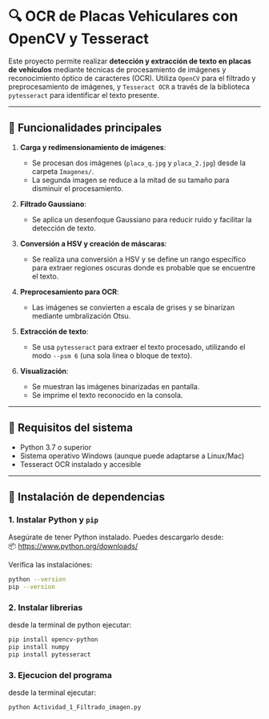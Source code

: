 # 🔍 OCR de Placas Vehiculares con OpenCV y Tesseract

Este proyecto permite realizar **detección y extracción de texto en placas de vehículos** mediante técnicas de procesamiento de imágenes y reconocimiento óptico de caracteres (OCR). Utiliza `OpenCV` para el filtrado y preprocesamiento de imágenes, y `Tesseract OCR` a través de la biblioteca `pytesseract` para identificar el texto presente.

---

## 📌 Funcionalidades principales

1. **Carga y redimensionamiento de imágenes**:
   - Se procesan dos imágenes (`placa_q.jpg` y `placa_2.jpg`) desde la carpeta `Imagenes/`.
   - La segunda imagen se reduce a la mitad de su tamaño para disminuir el procesamiento.

2. **Filtrado Gaussiano**:
   - Se aplica un desenfoque Gaussiano para reducir ruido y facilitar la detección de texto.

3. **Conversión a HSV y creación de máscaras**:
   - Se realiza una conversión a HSV y se define un rango específico para extraer regiones oscuras donde es probable que se encuentre el texto.

4. **Preprocesamiento para OCR**:
   - Las imágenes se convierten a escala de grises y se binarizan mediante umbralización Otsu.

5. **Extracción de texto**:
   - Se usa `pytesseract` para extraer el texto procesado, utilizando el modo `--psm 6` (una sola línea o bloque de texto).

6. **Visualización**:
   - Se muestran las imágenes binarizadas en pantalla.
   - Se imprime el texto reconocido en la consola.

---

## 🧪 Requisitos del sistema

- Python 3.7 o superior
- Sistema operativo Windows (aunque puede adaptarse a Linux/Mac)
- Tesseract OCR instalado y accesible

---

## 🧰 Instalación de dependencias

### 1. Instalar Python y `pip`
Asegúrate de tener Python instalado. Puedes descargarlo desde:  
📦 https://www.python.org/downloads/

Verifica las instalaciónes:
```bash
python --version
pip --version
```
### 2. Instalar librerias
desde la terminal de python ejecutar:
```bash
pip install opencv-python
pip install numpy
pip install pytesseract
```
### 3. Ejecucion del programa
desde la terminal ejecutar:
```bash
python Actividad_1_Filtrado_imagen.py
```






